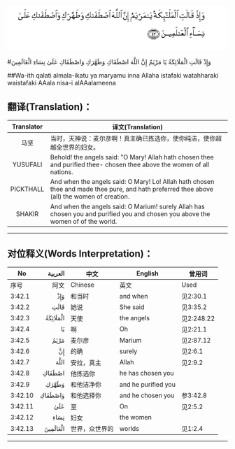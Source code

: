 ![003:042](images/003_042.gif)

#وَإِذْ قَالَتِ الْمَلَائِكَةُ يَا مَرْيَمُ إِنَّ اللَّهَ اصْطَفَاكِ وَطَهَّرَكِ وَاصْطَفَاكِ عَلَىٰ نِسَاءِ الْعَالَمِينَ 

##Wa-ith qalati almala-ikatu ya maryamu inna Allaha istafaki watahharaki waistafaki AAala nisa-i alAAalameena 

## 翻译(Translation)：

| Translator | 译文(Translation)                                            |
| :--------: | ------------------------------------------------------------ |
|    马坚    | 当时，天神说：麦尔彦啊！真主确已拣选你，使你纯洁，使你超越全世界的妇女。 |
|  YUSUFALI  | Behold! the angels said: "O Mary! Allah hath chosen thee and purified thee- chosen thee above the women of all nations. |
| PICKTHALL  | And when the angels said: O Mary! Lo! Allah hath chosen thee and made thee pure, and hath preferred thee above (all) the women of creation. |
|   SHAKIR   | And when the angels said: O Marium! surely Allah has chosen you and purified you and chosen you above the women of of the world. |

---

## 对位释义(Words Interpretation)：

| No   | العربية | 中文    | English | 曾用词 |
| ---- | ------: | ------- | ------- | ------ |
| 序号 |    阿文 | Chinese | 英文    | Used   |
| 3:42.1  | وَإِذْ      | 和当时        | and when            | 见2:30.1   |
| 3:42.2  | قَالَتِ     | 她说           | She said            | 见3:35.2   |
| 3:42.3  | الْمَلَائِكَةُ | 天使           | the angels          | 见2:248.22 |
| 3:42.4  | يَا       | 啊             | Oh                  | 见2:21.1   |
| 3:42.5  | مَرْيَمُ     | 麦尔彦         | Marium              | 见2:87.12  |
| 3:42.6  | إِنَّ       | 的确           | surely              | 见2:6.1    |
| 3:42.7  | اللَّهَ     | 安拉，真主     | Allah               | 见2:9.2 |
| 3:42.8  | اصْطَفَاكِ   | 他拣选你       | he has chosen you   |            |
| 3:42.9  | وَطَهَّرَكِ    | 和他洁净你     | and he purified you |            |
| 3:42.10 | وَاصْطَفَاكِ  | 和他选择你     | and he chosen you   | 参3:42.8   |
| 3:42.11 | عَلَىٰ      | 至             | On                  | 见2:5.2    |
| 3:42.12 | نِسَاءِ     | 妇女           | the women           |            |
| 3:42.13 | الْعَالَمِينَ | 世界，众世界的 | worlds              | 见1:2.4    |

---
